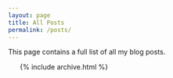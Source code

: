 ```yaml
---
layout: page
title: All Posts
permalink: /posts/
---
```


This page contains a full list of all my blog posts.

<div>
<ul>
{% include archive.html %}
</ul>
</div>
